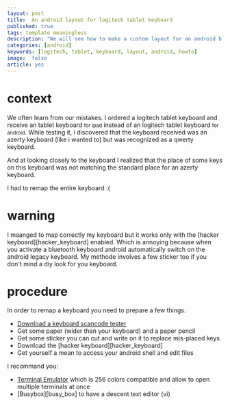 ```yaml
---
layout: post
title:  An android layout for logitech tablet keyboard
published: true
tags: template meaningless
description: "We will see how to make a custom layout for an android bluetooth keyboard and explain  the logitech tablet keyboard layout"
categories: [android]
keywords: [logitech, tablet, keyboard, layout, android, howto]
image:  false
article: yes
---
```


# context

We often learn from our mistakes. I ordered a logitech tablet keyboard and receive an 
tablet keyboard <small>for ipad</small> instead of an logitech tablet keyboard <small>for
android</small>. While testing it, i discovered that the keyboard received was an azerty
keyboard (like i wanted to) but was recognized as a qwerty keyboard.

And at looking closely to the keyboard I realized that the place of some keys on this keyboard
was not matching the standard place for an azerty keyboard.

I had to remap the entire keyboard :(

# warning

I maanged to map correctly my keyboard but it works only with the [hacker keyboard][hacker_keyboard] enabled.
Which is annoying because when you activate a bluetooth keyboard android automatically switch
on the android legacy keyboard.
My methode involves a few sticker too if you don't mind a diy look for you keyboard.

# procedure

In order to remap a keyboard you need to prepare a few things.
* [Download a keyboard scancode tester][keyboard_test_apk]
* Get some paper (wider than your keyboard) and a paper pencil
* Get some sticker you can cut and write on it to replace mis-placed keys
* Download the [hacker keyboard][hacker_keyboard]
* Get yourself a mean to access your android shell and edit files

I recommand you:
* [Terminal Emulator][terminal_emulator] which is 256 colors compatible and allow to open multiple terminals at once
* [Busybox][busy_box] to have a descent text editor (vi)



[keyboard_test_apk]: 
[hacker_keyboard]: 
[terminal_emulator]:
[busy_box]:
